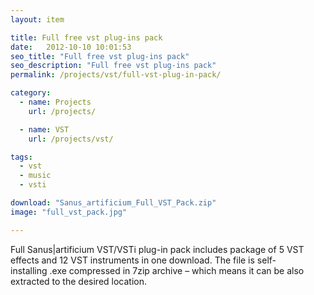 ```yaml
---
layout: item

title: Full free vst plug-ins pack
date:   2012-10-10 10:01:53
seo_title: "Full free vst plug-ins pack"
seo_description: "Full free vst plug-ins pack"
permalink: /projects/vst/full-vst-plug-in-pack/

category:
  - name: Projects
    url: /projects/

  - name: VST
    url: /projects/vst/

tags:
  - vst
  - music
  - vsti

download: "Sanus_artificium_Full_VST_Pack.zip"
image: "full_vst_pack.jpg"

---
```


Full Sanus\|artificium VST/VSTi plug-in pack includes package of 5 VST effects and 12 VST instruments in one download. The file is self-installing .exe compressed in 7zip archive &#8211; which means it can be also extracted to the desired location.